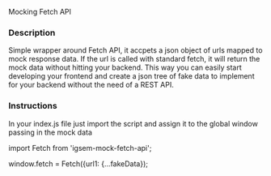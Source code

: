 Mocking Fetch API

### Description

Simple wrapper around Fetch API, it accpets a json object of urls mapped to mock response data. 
If the url is called with standard fetch, it will return the mock data without hitting your backend. 
This way you can easily start developing your frontend and create a json tree of fake data to implement for your backend without the need of a REST API.
 
### Instructions
In your index.js file just import the script and assign it to the global window passing in the mock data

import Fetch from 'igsem-mock-fetch-api';

window.fetch = Fetch({url1: {...fakeData});
